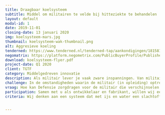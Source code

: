 ```yaml
---
title: Draagbaar koelsysteem
subtitle: Middel om militairen te velde bij hitteziekte te behandelen
layout: default
modal-id: 1
date: 2019-11-01
closing-date: 13 januari 2020
img: koelsysteem-mars.jpg
thumbnail: koelsysteem-wak-thumbnail.png
alt: Aggresieve koeling
tenderned: https://www.tenderned.nl/tenderned-tap/aankondigingen/181581
negomatrix: https://platform.negometrix.com/PublicBuyerProfile/PublishedTenderInformation.aspx?isPublicProfile=false&tenderId=137407&tab=1&page=1&searchParam=&sortParam=Id&sortDirection=False
download: koelsysteem-flyer.pdf
project-date: Q1 2020
client: TGTF
category: Middelgedreven innovatie
description: Als militair lever je vaak zware inspanningen. Van militairen in opleiding wordt gevraagd de fysieke en mentale grenzen op te zoeken. De wil om niet op te geven en door te zetten voor jezelf en voor je groep. Het risico op oververhitting en hitteziekte is hierbij aanwezig. <br><br>Hitteziekte kan iedereen overkomen. De ernst van de (weefsel)schade hangt af van de absolute waarde van de kerntemperatuur van het slachtoffer en de tijd dat iemand deze temperatuur is geweest. De kerntemperatuur dient door het koelen zo snel te dalen tot onder de 39 graden. <br><br>De meest effectieve manier van koelen is onderdompeling in een ijsbad, de gouden standaard. Indien dit direct na het optreden van de symptomen plaatsvindt kan volledig herstel worden verwacht en zal de hersteltijd aanzienlijk worden gereduceerd dan wanneer het (agressief) koelen niet of in een later stadium plaatsvindt.
challenge: In de omstandigheden waarin de militair (in opleiding) optreedt of traint is het vaak niet mogelijk, om praktische redenen, een ijsbad ter plaatse te hebben. Een voertuig kan niet altijd snel ter plekke zijn en bovendien niet de gewenste koelcapaciteit leveren; de militairen in opleiding zijn aangewezen op de spullen die zij bij zich dragen. <br><br>Preventieve maatregelen en monitoren tijdens de inspanning dragen bij aan het reduceren van hitteziekte slachtoffers. Een effectieve en adequate behandeling moet dit completeren.
vraag: Hoe kan Defensie zorgdragen voor de militair die verschijnselen van hitteziekte heeft en zich in een omgeving bevindt waar adequate hulp, in de vorm van een effectief koelsysteem, niet voor handen is?
participation: Samen met u als ontwikkelaar en fabrikant, willen wij een draagbaar koelsysteem ontwikkelen dat in staat is om de kerntemperatuur van een slachtoffer van hitteziekte snel te laten dalen. <br><br>De uitvraag staat open tot 13 januari 2020 gevolgd door een selectie van de ingebrachte ideeën. De eerste experimenten willen wij plannen tijdens opleidingstrajecten in het voorjaar 2020. <br><br>Wij maken voor de deelname gebruik van het instrument marktconsultatie. Publicatie van de marktconsultatie vindt u op TenderNed en Negomatrix. De links hiervoor vindt u boven aan de pagina.
criteria: Wij denken aan een systeem dat met ijs en water een slachtoffer snel kan afkoelen. Uw ingebrachte idee wordt getoets op ondermeer de volgende functionaliteiten. <ul style="text-align:left;"><li>De kerntemperatuur dient door het koelen zo snel mogelijk te dalen tot onder de 39 graden; <li>De kerntemperatuur van minimaal 1 persoon tot 3 graden kan koelen in maximaal 30 minuten; <li>Snel inzetbaar en makkelijk in gebruik; <li>Kan koelen in koude en warme omstandigheden, ook bij hoge luchtvochtigheid; <li>Dient alleenstaand te functioneren, niet afhankelijk van een externe energiebron; <li>Dient als bagage gedragen te kunnen worden (in een rugzak of als onderdelen passend in verschillende rugzakken); <li> Dient als bagage vervoerd kan worden in een voertuig; <li>Dient zo lang mogelijk gebruiksklaar te staan; <li> Dient minimaal 10 uur mee te kunnen gaan voordat het opnieuw gebruiksklaar gemaakt kan worden; <li>Dient zo licht mogelijk te zijn - maximaal 20 kilo; <li>Dient veilig te zijn voor drager en gebruiker; <li>Dient veilig te zijn voor het slachtoffer tijdens koelen (ontkleed tot op ondergoed); <li>Dient herbruikbaar te zijn en geschikt te zijn voor intensief gebruik; <li>Dient tegen een stootje te kunnen, ruggedized te zijn voor militair terreinwerk.</ul>


---
```

